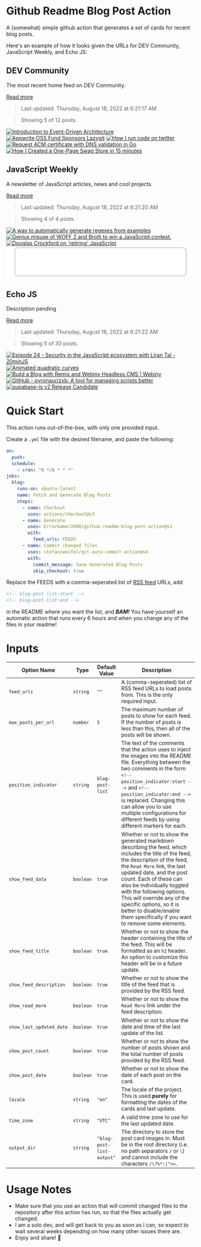 # Github Readme Blog Post Action

A (somewhat) simple github action that generates a set of cards for recent blog posts.

Here's an example of how it looks given the URLs for DEV Community, JavaScript Weekly, and Echo JS:

<!-- post-list:start -->
## DEV Community

The most recent home feed on DEV Community.

[Read more](https://dev.to)
> Last updated: Thursday, August 18, 2022 at 6:21:17 AM

> Showing 5 of 12 posts.

[![Introduction to Event-Driven Architecture](https://raw.githubusercontent.com/ErrorGamer2000/github-readme-blog-post-action/main/generated_files/DEV_Community/Introduction_to_Event-Driven_Architecture.svg)](https://dev.to/elva_group/introduction-to-event-driven-architecture-6ki)
[![Appwrite OSS Fund Sponsors Lazygit](https://raw.githubusercontent.com/ErrorGamer2000/github-readme-blog-post-action/main/generated_files/DEV_Community/Appwrite_OSS_Fund_Sponsors_Lazygit.svg)](https://dev.to/appwrite/appwrite-oss-fund-sponsors-lazygit-2no9)
[![How I run code on twitter](https://raw.githubusercontent.com/ErrorGamer2000/github-readme-blog-post-action/main/generated_files/DEV_Community/How_I_run_code_on_twitter.svg)](https://dev.to/prasant/how-i-run-code-on-twitter-3h79)
[![Request ACM certificate with DNS validation in Go](https://raw.githubusercontent.com/ErrorGamer2000/github-readme-blog-post-action/main/generated_files/DEV_Community/Request_ACM_certificate_with_DNS_validation_in_Go.svg)](https://dev.to/mohsenkamrani/request-acm-certificate-with-dns-validation-in-go-1omp)
[![How I Created a One-Page Swag Store in 15 minutes](https://raw.githubusercontent.com/ErrorGamer2000/github-readme-blog-post-action/main/generated_files/DEV_Community/How_I_Created_a_One-Page_Swag_Store_in_15_minutes.svg)](https://dev.to/medusajs/how-i-created-a-one-page-swag-store-in-15-minutes-8oh)


## JavaScript Weekly

A newsletter of JavaScript articles, news and cool projects

[Read more](https://javascriptweekly.com/)
> Last updated: Thursday, August 18, 2022 at 6:21:20 AM

> Showing 4 of 4 posts.

[![A way to automatically generate regexes from examples](https://raw.githubusercontent.com/ErrorGamer2000/github-readme-blog-post-action/main/generated_files/JavaScript_Weekly/A_way_to_automatically_generate_regexes_from_examples.svg)](https://javascriptweekly.com/issues/602)
[![Genius misuse of WOFF 2 and Brotli to win a JavaScript contest.](https://raw.githubusercontent.com/ErrorGamer2000/github-readme-blog-post-action/main/generated_files/JavaScript_Weekly/Genius_misuse_of_WOFF_2_and_Brotli_to_win_a_JavaScript_contest..svg)](https://javascriptweekly.com/issues/601)
[![Douglas Crockford on 'retiring' JavaScript](https://raw.githubusercontent.com/ErrorGamer2000/github-readme-blog-post-action/main/generated_files/JavaScript_Weekly/Douglas_Crockford_on_'retiring'_JavaScript.svg)](https://javascriptweekly.com/issues/600)
[![Common JavaScript issues developers face](https://raw.githubusercontent.com/ErrorGamer2000/github-readme-blog-post-action/main/generated_files/JavaScript_Weekly/Common_JavaScript_issues_developers_face.svg)](https://javascriptweekly.com/issues/599)


## Echo JS

Description pending

[Read more](
http://www.echojs.com
)
> Last updated: Thursday, August 18, 2022 at 6:21:22 AM

> Showing 5 of 30 posts.

[![Episode 24 - Security in the JavaScript ecosystem with Liran Tal - 20minJS](https://raw.githubusercontent.com/ErrorGamer2000/github-readme-blog-post-action/main/generated_files/_Echo_JS_/Episode_24_-_Security_in_the_JavaScript_ecosystem_with_Liran_Tal_-_20minJS.svg)](https://podcast.20minjs.com/1952066/11146790-episode-24-security-in-the-javascript-ecosystem-with-liran-tal)
[![
Animated quadratic curves
](https://raw.githubusercontent.com/ErrorGamer2000/github-readme-blog-post-action/main/generated_files/_Echo_JS_/_Animated_quadratic_curves_.svg)](
https://slicker.me/javascript/curves.htm
)
[![Build a Blog with Remix and Webiny Headless CMS | Webiny](https://raw.githubusercontent.com/ErrorGamer2000/github-readme-blog-post-action/main/generated_files/_Echo_JS_/Build_a_Blog_with_Remix_and_Webiny_Headless_CMS___Webiny.svg)](
https://www.webiny.com/blog/build-blog-remix-webiny-headless-cms
)
[![GitHub - pyronaur/zxb: A tool for managing scripts better](https://raw.githubusercontent.com/ErrorGamer2000/github-readme-blog-post-action/main/generated_files/_Echo_JS_/GitHub_-_pyronaur_zxb__A_tool_for_managing_scripts_better.svg)](https://github.com/pyronaur/zxb)
[![supabase-js v2 Release Candidate](https://raw.githubusercontent.com/ErrorGamer2000/github-readme-blog-post-action/main/generated_files/_Echo_JS_/supabase-js_v2_Release_Candidate.svg)](https://supabase.com/blog/supabase-js-v2)


<!-- post-list:end -->

# Quick Start

This action runs out-of-the-box, with only one provided input.

Create a `.yml` file with the desired filename, and paste the following:

```yml
on:
  push:
  schedule:
    - cron: "0 */6 * * *"
jobs:
  blog:
    runs-on: ubuntu-latest
    name: Fetch and Generate Blog Posts
    steps:
      - name: Checkout
        uses: actions/checkout@v3
      - name: Generate
        uses: ErrorGamer2000/github-readme-blog-post-action@v1
        with:
          feed_urls: FEEDS
      - name: Commit changed files
        uses: stefanzweifel/git-auto-commit-action@v4
        with:
          commit_message: Save Generated Blog Posts
          skip_checkout: true
```

Replace the FEEDS with a comma-seperated list of [RSS feed](https://rss.com/blog/how-do-rss-feeds-work/) URLs, add

```md
<!-- blog-post-list:start -->
<!-- blog-post-list:end -->
```

in the README where you want the list, and **_BAM!_** You have yourself an automatic action that runs every 6 hours and when you change any of the files in your readme!

# Inputs

<table>
  <thead>
    <tr>
      <th>Option Name</th>
      <th>Type</th>
      <th>Default Value</th>
      <th>Description</th>
    </tr>
  </thead>
  <tbody>
    <tr>
      <td><code>feed_urls</code></td>
      <td><code>string</code></td>
      <td><code>""</code></td>
      <td>A (comma-seperated) list of RSS feed URLs to load posts from. This is the only required input.</td>
    </tr>
    <tr>
      <td><code>max_posts_per_url</code></td>
      <td><code>number</code></td>
      <td><code>5</code></td>
      <td>The maximum number of posts to show for each feed. If the number of posts is less than this, then all of the posts will be shown.</td>
    </tr>
    <tr>
      <td><code>position_indicator</code></td>
      <td><code>string</code></td>
      <td><code>blog-post-list</code></td>
      <td>The text of the comments that the action uses to inject the images into the README file. Everything between the two comments in the form <code>&lt;!-- position_indicator:start --&gt;</code> and <code>&lt;!-- position_indicator:end --&gt;</code> is replaced. Changing this can allow you to use multiple configurations for different feeds by using different markers for each.</td>
    </tr>
    <tr>
      <td><code>show_feed_data</code></td>
      <td><code>boolean</code></td>
      <td><code>true</code></td>
      <td>Whether or not to show the generated markdown describing the feed, which includes the title of the feed, the description of the feed, the <code>Read More</code> link, the last updated date, and the post count. Each of these can also be individually toggled with the following options. This will override any of the specific options, so it is better to disable/enable them specifically if you want to remove some elements.</td>
    </tr>
    <tr>
      <td><code>show_feed_title</code></td>
      <td><code>boolean</code></td>
      <td><code>true</code></td>
      <td>Whether or not to show the header containing the title of the feed. This will be formatted as an <code>h2</code> header. An option to customize this header will be in a future update.</td>
    </tr>
    <tr>
      <td><code>show_feed_description</code></td>
      <td><code>boolean</code></td>
      <td><code>true</code></td>
      <td>Whether or not to show the title of the feed that is provided by the RSS feed.</td>
    </tr>
    <tr>
      <td><code>show_read_more</code></td>
      <td><code>boolean</code></td>
      <td><code>true</code></td>
      <td>Whether or not to show the <code>Read More</code> link under the feed description.</td>
    </tr>
    <tr>
      <td><code>show_last_updated_date</code></td>
      <td><code>boolean</code></td>
      <td><code>true</code></td>
      <td>Whether or not to show the date and time of the last update of the list.</td>
    </tr>
    <tr>
      <td><code>show_post_count</code></td>
      <td><code>boolean</code></td>
      <td><code>true</code></td>
      <td>Whether or not to show the number of posts shown and the total number of posts provided by the RSS feed.</td>
    </tr>
    <tr>
      <td><code>show_post_date</code></td>
      <td><code>boolean</code></td>
      <td><code>true</code></td>
      <td>Whether or not to show the date of each post on the card.</td>
    </tr>
    <tr>
      <td><code>locale</code></td>
      <td><code>string</code></td>
      <td><code>"en"</code></td>
      <td>The locale of the project. This is used <strong>purely</strong> for formatting the dates of the cards and last update.</td>
    </tr>
    <tr>
      <td><code>time_zone</code></td>
      <td><code>string</code></td>
      <td><code>"UTC"</code></td>
      <td>A valid time zone to use for the last updated date.</td>
    </tr>
    <tr>
      <td><code>output_dir</code></td>
      <td><code>string</code></td>
      <td><code>"blog-post-list-output"</code></td>
      <td>The directory to store the post card images in. Must be in the root directory (i.e. no path separators <code>/</code> or <code>\</code>) and cannot include the characters <code>/\?%*:|"&lt;&gt;</code>.</td>
    </tr>
<!--
    <tr>
      <td><code></code></td>
      <td><cde></cde></td>
      <td><code></code></td>
      <td></td>
    </tr>
-->
  </tbody>
</table>

# Usage Notes

- Make sure that you use an action that will commit changed files to the repository after this action has run, so that the files actually get changed.
- I am a solo dev, and will get back to you as soon as I can, so expect to wait several weeks depending on how many other issues there are.
- Enjoy and share! 🤗
